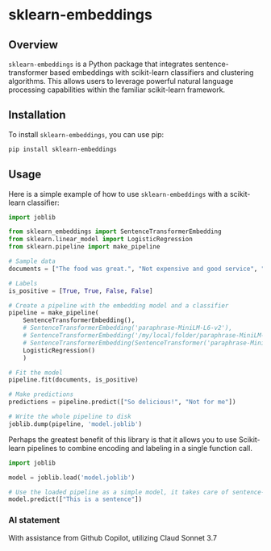 # sklearn-embeddings

## Overview
`sklearn-embeddings` is a Python package that integrates sentence-transformer based embeddings with scikit-learn classifiers and clustering algorithms. This allows users to leverage powerful natural language processing capabilities within the familiar scikit-learn framework.


## Installation
To install `sklearn-embeddings`, you can use pip:

```bash
pip install sklearn-embeddings
```


## Usage
Here is a simple example of how to use `sklearn-embeddings` with a scikit-learn classifier:

```python
import joblib

from sklearn_embeddings import SentenceTransformerEmbedding
from sklearn.linear_model import LogisticRegression
from sklearn.pipeline import make_pipeline

# Sample data
documents = ["The food was great.", "Not expensive and good service", "Not worth the money", "I've had better"]

# Labels
is_positive = [True, True, False, False]

# Create a pipeline with the embedding model and a classifier
pipeline = make_pipeline(
    SentenceTransformerEmbedding(), 
    # SentenceTransformerEmbedding('paraphrase-MiniLM-L6-v2'), 
    # SentenceTransformerEmbedding('/my/local/folder/paraphrase-MiniLM-L6-v2'), 
    # SentenceTransformerEmbedding(SentenceTransformer('paraphrase-MiniLM-L6-v2')), 
    LogisticRegression()
    )

# Fit the model
pipeline.fit(documents, is_positive)

# Make predictions
predictions = pipeline.predict(["So delicious!", "Not for me"])

# Write the whole pipeline to disk
joblib.dump(pipeline, 'model.joblib')

```

Perhaps the greatest benefit of this library is that it allows you to use Scikit-learn pipelines to combine encoding and labeling in a single function call.

```python
import joblib

model = joblib.load('model.joblib')

# Use the loaded pipeline as a simple model, it takes care of sentence-transformer encoding for you!
model.predict(["This is a sentence"])
```

### AI statement
With assistance from Github Copilot, utilizing Claud Sonnet 3.7

